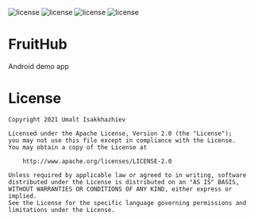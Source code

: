 ![license](https://img.shields.io/github/issues/Umalt/FruitHub)
![license](https://img.shields.io/github/forks/Umalt/FruitHub)
![license](https://img.shields.io/github/stars/Umalt/FruitHub)
![license](https://img.shields.io/github/license/Umalt/FruitHub)
# FruitHub
Android demo app

# License
```
Copyright 2021 Umalt Isakkhazhiev

Licensed under the Apache License, Version 2.0 (the "License");
you may not use this file except in compliance with the License.
You may obtain a copy of the License at

    http://www.apache.org/licenses/LICENSE-2.0

Unless required by applicable law or agreed to in writing, software
distributed under the License is distributed on an "AS IS" BASIS,
WITHOUT WARRANTIES OR CONDITIONS OF ANY KIND, either express or implied.
See the License for the specific language governing permissions and
limitations under the License.
```
